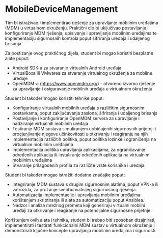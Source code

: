 # MobileDeviceManagement

Tim bi istraživao i implementirao rješenje za upravljanje mobilnim uređajima (MDM) u virtualnom okruženju. Praktični dio bi uključivao postavljanje i konfiguriranje MDM rješenja, upisivanje i upravljanje mobilnim uređajima te implementaciju sigurnosnih kontrola poput šifriranja uređaja i udaljenog brisanja.

Za postizanje ovog praktičnog dijela, student bi mogao koristiti besplatne alate poput:
- Android SDK-a za stvaranje virtualnih Android uređaja
- VirtualBoxa ili VMwarea za stvaranje virtualnog okruženja za mobilne uređaje
- OpenMDM-a (https://www.openmdm.org/) - otvoreno izvorno rješenje za upravljanje i osiguravanje mobilnih uređaja u virtualnom okruženju

Student bi također mogao koristiti tehnike poput:
- Konfiguriranje virtualnih mobilnih uređaja s različitim sigurnosnim postavkama, poput zaključavanja zaslona, šifriranja i udaljenog brisanja
- Postavljanje i konfiguriranje OpenMDM servera za upravljanje i nadziranje virtualnih mobilnih uređaja
- Testiranje MDM sustava simuliranjem uobičajenih sigurnosnih prijetnji i procjenjivanje njegove učinkovitosti u otkrivanju i reagiranju na njih
- Implementacija različitih politika, poput politika lozinke i ograničenja na virtualnim mobilnim uređajima
- Implementacija politika upravljanja aplikacijama, za ograničavanje određenih aplikacija ili instaliranje određenih aplikacija na virtualnim mobilnim uređajima
- Stvaranje prilagođenih profila za različite vrste korisnika i uređaja.

Student bi također mogao istražiti dodatne značajke poput:
- Integriranje MDM sustava s drugim sigurnosnim alatima, poput VPN-a ili vatrozida, za pružanje sveobuhvatnijeg sigurnosnog rješenja.
- Automatizacija implementacije i upravljanja mobilnim uređajima korištenjem skriptiranja ili alata za automatizaciju poput Ansiblea.
- Nadzor i analiza mrežnog prometa koji generiraju virtualni mobilni uređaji za otkrivanje i reagiranje na potencijalne sigurnosne prijetnje.

Korištenjem ovih alata i tehnika, student bi trebao biti sposoban dizajnirati, implementirati i testirati funkcionalni MDM sustav u virtualnom okruženju i demonstrirati ključne koncepte upravljanja mobilnim uređajima i sigurnosti.
